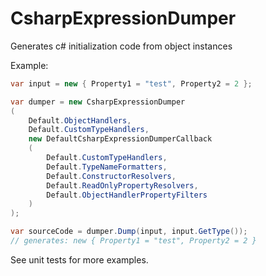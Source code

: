 # CsharpExpressionDumper
Generates c# initialization code from object instances

Example:
```C#
var input = new { Property1 = "test", Property2 = 2 };

var dumper = new CsharpExpressionDumper
(
    Default.ObjectHandlers,
    Default.CustomTypeHandlers,
    new DefaultCsharpExpressionDumperCallback
    (
        Default.CustomTypeHandlers,
        Default.TypeNameFormatters,
        Default.ConstructorResolvers,
        Default.ReadOnlyPropertyResolvers,
        Default.ObjectHandlerPropertyFilters
    )
);

var sourceCode = dumper.Dump(input, input.GetType());
// generates: new { Property1 = "test", Property2 = 2 }
```

See unit tests for more examples.
